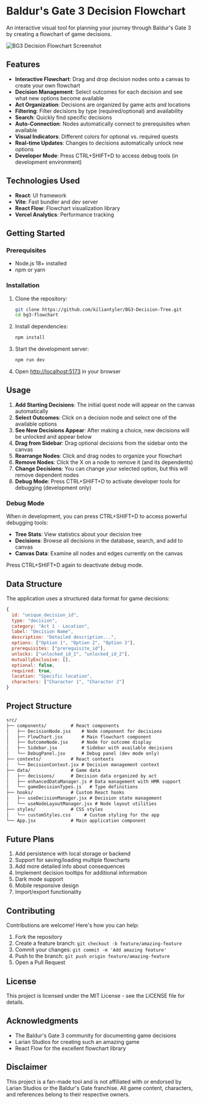 # Baldur's Gate 3 Decision Flowchart

An interactive visual tool for planning your journey through Baldur's Gate 3 by creating a flowchart of game decisions.

![BG3 Decision Flowchart Screenshot](https://i.imgur.com/placeholder.png)

## Features

- **Interactive Flowchart**: Drag and drop decision nodes onto a canvas to create your own flowchart
- **Decision Management**: Select outcomes for each decision and see what new options become available
- **Act Organization**: Decisions are organized by game acts and locations
- **Filtering**: Filter decisions by type (required/optional) and availability
- **Search**: Quickly find specific decisions
- **Auto-Connection**: Nodes automatically connect to prerequisites when available
- **Visual Indicators**: Different colors for optional vs. required quests
- **Real-time Updates**: Changes to decisions automatically unlock new options
- **Developer Mode**: Press CTRL+SHIFT+D to access debug tools (in development environment)

## Technologies Used

- **React**: UI framework
- **Vite**: Fast bundler and dev server
- **React Flow**: Flowchart visualization library
- **Vercel Analytics**: Performance tracking

## Getting Started

### Prerequisites

- Node.js 18+ installed
- npm or yarn

### Installation

1. Clone the repository:

   ```bash
   git clone https://github.com/kiliantyler/BG3-Decision-Tree.git
   cd bg3-flowchart
   ```

2. Install dependencies:

   ```bash
   npm install
   ```

3. Start the development server:

   ```bash
   npm run dev
   ```

4. Open [http://localhost:5173](http://localhost:5173) in your browser

## Usage

1. **Add Starting Decisions**: The initial quest node will appear on the canvas automatically
2. **Select Outcomes**: Click on a decision node and select one of the available options
3. **See New Decisions Appear**: After making a choice, new decisions will be unlocked and appear below
4. **Drag from Sidebar**: Drag optional decisions from the sidebar onto the canvas
5. **Rearrange Nodes**: Click and drag nodes to organize your flowchart
6. **Remove Nodes**: Click the X on a node to remove it (and its dependents)
7. **Change Decisions**: You can change your selected option, but this will remove dependent nodes
8. **Debug Mode**: Press CTRL+SHIFT+D to activate developer tools for debugging (development only)

### Debug Mode

When in development, you can press CTRL+SHIFT+D to access powerful debugging tools:

- **Tree Stats**: View statistics about your decision tree
- **Decisions**: Browse all decisions in the database, search, and add to canvas
- **Canvas Data**: Examine all nodes and edges currently on the canvas

Press CTRL+SHIFT+D again to deactivate debug mode.

## Data Structure

The application uses a structured data format for game decisions:

```javascript
{
  id: "unique_decision_id",
  type: "decision",
  category: "Act 1 - Location",
  label: "Decision Name",
  description: "Detailed description...",
  options: ["Option 1", "Option 2", "Option 3"],
  prerequisites: ["prerequisite_id"],
  unlocks: ["unlocked_id_1", "unlocked_id_2"],
  mutuallyExclusive: [],
  optional: false,
  required: true,
  location: "Specific location",
  characters: ["Character 1", "Character 2"]
}
```

## Project Structure

```markdown
src/
├── components/         # React components
│   ├── DecisionNode.jsx    # Node component for decisions
│   ├── FlowChart.jsx       # Main flowchart component
│   ├── OutcomeNode.jsx     # Node for outcome display
│   ├── Sidebar.jsx         # Sidebar with available decisions
│   └── DebugPanel.jsx      # Debug panel (dev mode only)
├── contexts/           # React contexts
│   └── DecisionContext.jsx # Decision management context
├── data/               # Game data
│   ├── decisions/      # Decision data organized by act
│   ├── enhancedDataManager.js # Data management with HMR support
│   └── gameDecisionTypes.js   # Type definitions
├── hooks/              # Custom React hooks
│   ├── useDecisionManager.jsx # Decision state management
│   └── useNodeLayoutManager.jsx # Node layout utilities
├── styles/             # CSS styles
│   └── customStyles.css     # Custom styling for the app
└── App.jsx             # Main application component
```

## Future Plans

1. Add persistence with local storage or backend
2. Support for saving/loading multiple flowcharts
3. Add more detailed info about consequences
4. Implement decision tooltips for additional information
5. Dark mode support
6. Mobile responsive design
7. Import/export functionality

## Contributing

Contributions are welcome! Here's how you can help:

1. Fork the repository
2. Create a feature branch: `git checkout -b feature/amazing-feature`
3. Commit your changes: `git commit -m 'Add amazing feature'`
4. Push to the branch: `git push origin feature/amazing-feature`
5. Open a Pull Request

## License

This project is licensed under the MIT License - see the LICENSE file for details.

## Acknowledgments

- The Baldur's Gate 3 community for documenting game decisions
- Larian Studios for creating such an amazing game
- React Flow for the excellent flowchart library

## Disclaimer

This project is a fan-made tool and is not affiliated with or endorsed by Larian Studios or the Baldur's Gate franchise. All game content, characters, and references belong to their respective owners.
